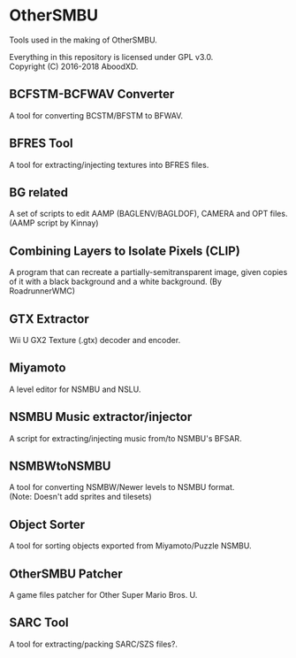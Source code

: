 # OtherSMBU
Tools used in the making of OtherSMBU.  

Everything in this repository is licensed under GPL v3.0.  
Copyright (C) 2016-2018 AboodXD.  

## BCFSTM-BCFWAV Converter
A tool for converting BCSTM/BFSTM to BFWAV.  

## BFRES Tool
A tool for extracting/injecting textures into BFRES files.  

## BG related
A set of scripts to edit AAMP (BAGLENV/BAGLDOF), CAMERA and OPT files. (AAMP script by Kinnay)  

## Combining Layers to Isolate Pixels (CLIP)
A program that can recreate a partially-semitransparent image, given copies of it with a black background and a white background. (By RoadrunnerWMC)  

## GTX Extractor
Wii U GX2 Texture (.gtx) decoder and encoder.  

## Miyamoto
A level editor for NSMBU and NSLU.  

## NSMBU Music extractor/injector
A script for extracting/injecting music from/to NSMBU's BFSAR.  

## NSMBWtoNSMBU
A tool for converting NSMBW/Newer levels to NSMBU format.  
(Note: Doesn't add sprites and tilesets)  

## Object Sorter
A tool for sorting objects exported from Miyamoto/Puzzle NSMBU.  

## OtherSMBU Patcher
A game files patcher for Other Super Mario Bros. U.  

## SARC Tool
A tool for extracting/packing SARC/SZS files?.  
